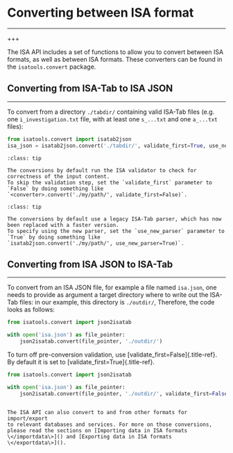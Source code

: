 # Converting between ISA format
----------
+++

The ISA API includes a set of functions to allow you to convert between
ISA formats, as well as between ISA formats. These converters can be
found in the `isatools.convert` package.

## Converting from ISA-Tab to ISA JSON
-----------------------------------

To convert from a directory `./tabdir/` containing valid ISA-Tab files
(e.g. one `i_investigation.txt` file, with at least one `s_...txt` and one `a_...txt` files):

```python
from isatools.convert import isatab2json
isa_json = isatab2json.convert('./tabdir/', validate_first=True, use_new_parser=True)
```


```{admonition} Tip
:class: tip

The conversions by default run the ISA validator to check for correctness of the input content. 
To skip the validation step, set the `validate_first` parameter to `False` by doing something like
`<converter>.convert('./my/path/', validate_first=False)`.
```


```{admonition} Tip
:class: tip

The conversions by default use a legacy ISA-Tab parser, which has now been replaced with a faster version. 
To specify using the new parser, set the `use_new_parser` parameter to `True` by doing something like
`isatab2json.convert('./my/path/', use_new_parser=True)`.
```

## Converting from ISA JSON to ISA-Tab
-----------------------------------

To convert from an ISA JSON file, for example a file named `isa.json`, one needs to provide as argument a target directory where to write out the
ISA-Tab files: in our example, this directory is `./outdir/`, Therefore, the code looks as follows:

```python
from isatools.convert import json2isatab

with open('isa.json') as file_pointer:
    json2isatab.convert(file_pointer, './outdir/')
```

To turn off pre-conversion validation, use
[validate\_first=False]{.title-ref}. By default it is set to
[validate\_first=True]{.title-ref}.

```python
from isatools.convert import json2isatab

with open('isa.json') as file_pointer:
    json2isatab.convert(file_pointer, './outdir/', validate_first=False)
```

```{note}

The ISA API can also convert to and from other formats for import/export
to relevant databases and services. For more on those conversions,
please read the sections on [Importing data in ISA formats
\</importdata\>]() and [Exporting data in ISA formats
\</exportdata\>]().

```
